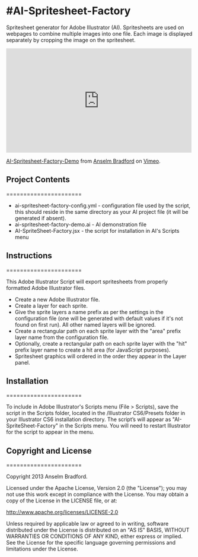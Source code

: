 #AI-Spritesheet-Factory
======================

Spritesheet generator for Adobe Illustrator (AI). Spritesheets are used on webpages to combine multiple images into one file. Each image is displayed separately by cropping the image on the spritesheet.

<iframe src="http://player.vimeo.com/video/63556797" width="500" height="281" frameborder="0" webkitAllowFullScreen mozallowfullscreen allowFullScreen></iframe> <p><a href="http://vimeo.com/63556797">AI-Spritesheet-Factory-Demo</a> from <a href="http://vimeo.com/user7566655">Anselm Bradford</a> on <a href="http://vimeo.com">Vimeo</a>.</p>

## Project Contents
======================

* ai-spritesheet-factory-config.yml - configuration file used by the script, this should reside in the same directory as your AI project file (it will be generated if absent).
* ai-spritesheet-factory-demo.ai - AI demonstration file
* AI-SpriteSheet-Factory.jsx - the script for installation in AI's Scripts menu

## Instructions
======================

This Adobe Illustrator Script will export spritesheets from properly formatted Adobe Illustrator files. 

* Create a new Adobe Illustrator file. 
* Create a layer for each sprite. 
* Give the sprite layers a name prefix as per the settings in the configuration file (one will be generated with default values if it's not found on first run). All other named layers will be ignored.
* Create a rectangular path on each sprite layer with the "area" prefix layer name from the configuration file.
* Optionally, create a rectangular path on each sprite layer with the "hit" prefix layer name to create a hit area (for JavaScript purposes).
* Spritesheet graphics will ordered in the order they appear in the Layer panel.

## Installation
======================

To include in Adobe Illustrator's Scripts menu (File > Scripts), save the script in the Scripts folder, located in the 
/Illustrator CS6/Presets folder in your Illustrator CS6 installation directory. The script’s will appear as "AI-SpriteSheet-Factory" in the Scripts menu. You will need to restart Illustrator for the script to appear in the menu.

## Copyright and License
======================

Copyright 2013 Anselm Bradford.

Licensed under the Apache License, Version 2.0 (the "License"); you may not use this work except in compliance with the License. You may obtain a copy of the License in the LICENSE file, or at:

http://www.apache.org/licenses/LICENSE-2.0

Unless required by applicable law or agreed to in writing, software distributed under the License is distributed on an "AS IS" BASIS, WITHOUT WARRANTIES OR CONDITIONS OF ANY KIND, either express or implied. See the License for the specific language governing permissions and limitations under the License.